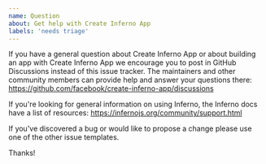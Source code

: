 ```yaml
---
name: Question
about: Get help with Create Inferno App
labels: 'needs triage'
---
```


If you have a general question about Create Inferno App or about building an app with Create Inferno App we encourage you to post in GitHub Discussions instead of this issue tracker. The maintainers and other community members can provide help and answer your questions there: https://github.com/facebook/create-inferno-app/discussions

If you're looking for general information on using Inferno, the Inferno docs have a list of resources: https://infernojs.org/community/support.html

If you've discovered a bug or would like to propose a change please use one of the other issue templates.

Thanks!
